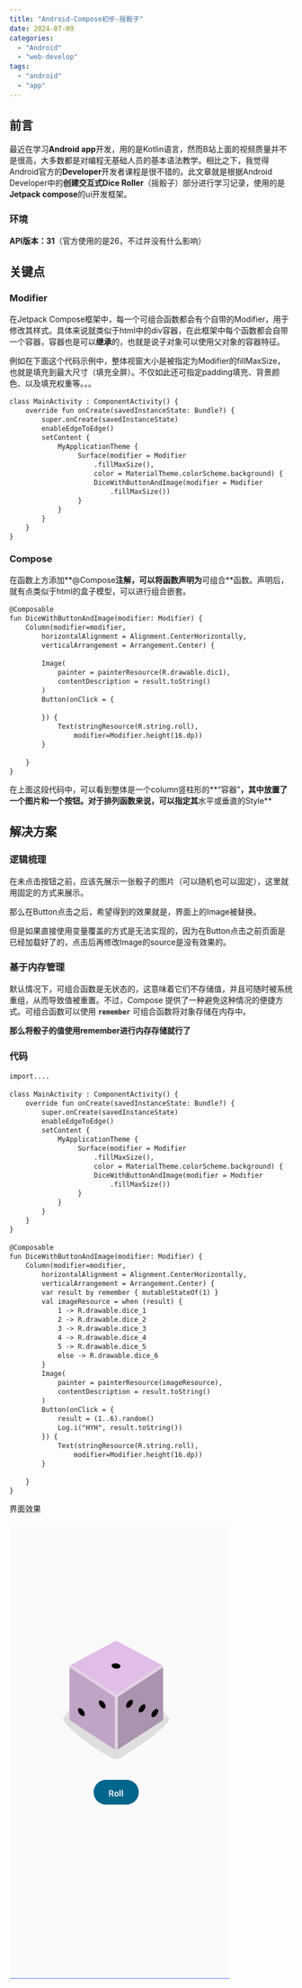 ```yaml
---
title: "Android-Compose初步-摇骰子"
date: 2024-07-09
categories: 
  - "Android"
  - "web-develop"
tags: 
  - "android"
  - "app"
---
```


## 前言

最近在学习**Android app**开发，用的是Kotlin语言，然而B站上面的视频质量并不是很高，大多数都是对编程无基础人员的基本语法教学。相比之下，我觉得Android官方的**Developer**开发者课程是很不错的。此文章就是根据Android Developer中的**创建交互式Dice Roller**（摇骰子）部分进行学习记录，使用的是**Jetpack compose**的ui开发框架。

### 环境

**API版本：31**（官方使用的是26，不过并没有什么影响）

## 关键点

### Modifier

在Jetpack Compose框架中，每一个可组合函数都会有个自带的Modifier，用于修改其样式。具体来说就类似于html中的div容器，在此框架中每个函数都会自带一个容器，容器也是可以**继承**的，也就是说子对象可以使用父对象的容器特征。

例如在下面这个代码示例中，整体视窗大小是被指定为Modifier的fillMaxSize，也就是填充到最大尺寸（填充全屏）。不仅如此还可指定padding填充、背景颜色、以及填充权重等。。。

```
class MainActivity : ComponentActivity() {
    override fun onCreate(savedInstanceState: Bundle?) {
        super.onCreate(savedInstanceState)
        enableEdgeToEdge()
        setContent {
            MyApplicationTheme {
                 Surface(modifier = Modifier
                     .fillMaxSize(),
                     color = MaterialTheme.colorScheme.background) {
                     DiceWithButtonAndImage(modifier = Modifier
                         .fillMaxSize())
                 }
            }
        }
    }
}
```

### Compose

在函数上方添加**@Compose**注解，可以将函数声明为**可组合**函数。声明后，就有点类似于html的盒子模型，可以进行组合嵌套。

```
@Composable
fun DiceWithButtonAndImage(modifier: Modifier) {
    Column(modifier=modifier,
        horizontalAlignment = Alignment.CenterHorizontally,
        verticalArrangement = Arrangement.Center) {

        Image(
            painter = painterResource(R.drawable.dic1),
            contentDescription = result.toString()
        )
        Button(onClick = {

        }) {
            Text(stringResource(R.string.roll),
                modifier=Modifier.height(16.dp))
        }

    }
}
```

在上面这段代码中，可以看到整体是一个column竖柱形的**“容器”**，其中放置了一个图片和一个按钮。对于排列函数来说，可以指定其**水平或垂直的Style**

## 解决方案

### 逻辑梳理

在未点击按钮之前，应该先展示一张骰子的图片（可以随机也可以固定），这里就用固定的方式来展示。

那么在Button点击之后，希望得到的效果就是，界面上的Image被替换。

但是如果直接使用变量覆盖的方式是无法实现的，因为在Button点击之前页面是已经加载好了的，点击后再修改Image的source是没有效果的。

### 基于内存管理

默认情况下，可组合函数是无状态的，这意味着它们不存储值，并且可随时被系统重组，从而导致值被重置。不过，Compose 提供了一种避免这种情况的便捷方式。可组合函数可以使用 **`remember`** 可组合函数将对象存储在内存中。

**那么将骰子的值使用remember进行内存存储就行了**

### 代码

```
import....

class MainActivity : ComponentActivity() {
    override fun onCreate(savedInstanceState: Bundle?) {
        super.onCreate(savedInstanceState)
        enableEdgeToEdge()
        setContent {
            MyApplicationTheme {
                 Surface(modifier = Modifier
                     .fillMaxSize(),
                     color = MaterialTheme.colorScheme.background) {
                     DiceWithButtonAndImage(modifier = Modifier
                         .fillMaxSize())
                 }
            }
        }
    }
}

@Composable
fun DiceWithButtonAndImage(modifier: Modifier) {
    Column(modifier=modifier,
        horizontalAlignment = Alignment.CenterHorizontally,
        verticalArrangement = Arrangement.Center) {
        var result by remember { mutableStateOf(1) }
        val imageResource = when (result) {
            1 -> R.drawable.dice_1
            2 -> R.drawable.dice_2
            3 -> R.drawable.dice_3
            4 -> R.drawable.dice_4
            5 -> R.drawable.dice_5
            else -> R.drawable.dice_6
        }
        Image(
            painter = painterResource(imageResource),
            contentDescription = result.toString()
        )
        Button(onClick = {
            result = (1..6).random()
            Log.i("HYH", result.toString())
        }) {
            Text(stringResource(R.string.roll),
                modifier=Modifier.height(16.dp))
        }

    }
}
```

界面效果

![](./images/image-26.png)
